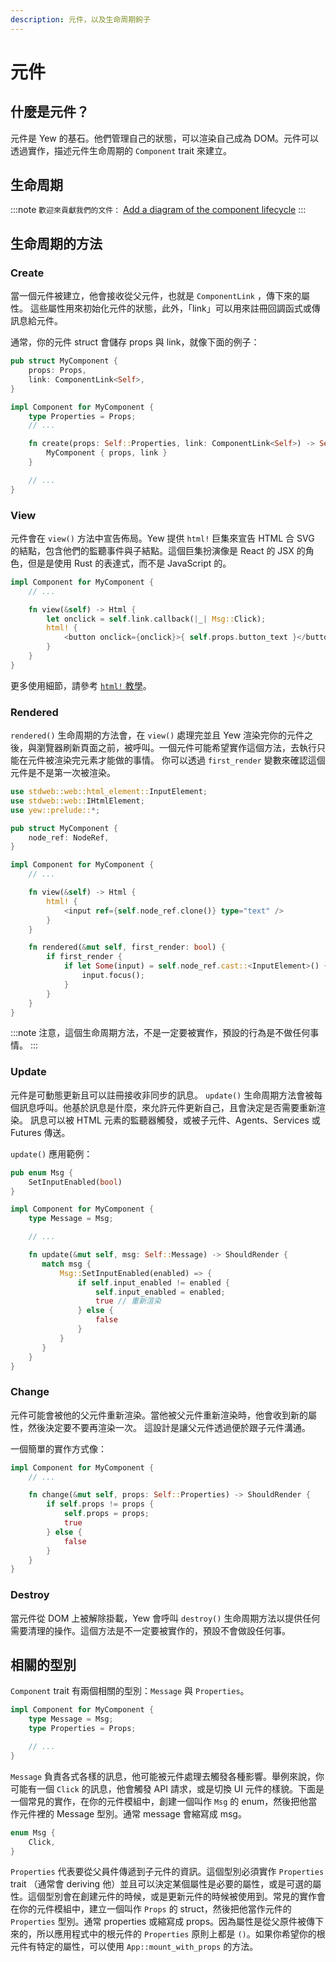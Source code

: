 ```yaml
---
description: 元件，以及生命周期鉤子
---
```


# 元件

## 什麼是元件？

元件是 Yew 的基石。他們管理自己的狀態，可以渲染自己成為 DOM。元件可以透過實作，描述元件生命周期的 `Component` trait 來建立。

## 生命周期

:::note
`歡迎來貢獻我們的文件：` [Add a diagram of the component lifecycle](https://github.com/yewstack/docs/issues/22)
:::

## 生命周期的方法

### Create

當一個元件被建立，他會接收從父元件，也就是 `ComponentLink` ，傳下來的屬性。 這些屬性用來初始化元件的狀態，此外，「link」可以用來註冊回調函式或傳訊息給元件。

通常，你的元件 struct 會儲存 props 與 link，就像下面的例子：

```rust
pub struct MyComponent {
    props: Props,
    link: ComponentLink<Self>,
}

impl Component for MyComponent {
    type Properties = Props;
    // ...

    fn create(props: Self::Properties, link: ComponentLink<Self>) -> Self {
        MyComponent { props, link }
    }

    // ...
}
```

### View

元件會在 `view()` 方法中宣告佈局。Yew 提供 `html!` 巨集來宣告 HTML 合 SVG 的結點，包含他們的監聽事件與子結點。這個巨集扮演像是 React 的 JSX 的角色，但是是使用 Rust 的表達式，而不是 JavaScript 的。

```rust
impl Component for MyComponent {
    // ...

    fn view(&self) -> Html {
        let onclick = self.link.callback(|_| Msg::Click);
        html! {
            <button onclick={onclick}>{ self.props.button_text }</button>
        }
    }
}
```

更多使用細節，請參考 [`html!` 教學](html.md)。

### Rendered

`rendered()` 生命周期的方法會，在 `view()` 處理完並且 Yew 渲染完你的元件之後，與瀏覽器刷新頁面之前，被呼叫。一個元件可能希望實作這個方法，去執行只能在元件被渲染完元素才能做的事情。 你可以透過 `first_render` 變數來確認這個元件是不是第一次被渲染。

```rust
use stdweb::web::html_element::InputElement;
use stdweb::web::IHtmlElement;
use yew::prelude::*;

pub struct MyComponent {
    node_ref: NodeRef,
}

impl Component for MyComponent {
    // ...

    fn view(&self) -> Html {
        html! {
            <input ref={self.node_ref.clone()} type="text" />
        }
    }

    fn rendered(&mut self, first_render: bool) {
        if first_render {
            if let Some(input) = self.node_ref.cast::<InputElement>() {
                input.focus();
            }
        }
    }
}
```

:::note
注意，這個生命周期方法，不是一定要被實作，預設的行為是不做任何事情。
:::

### Update

元件是可動態更新且可以註冊接收非同步的訊息。 `update()` 生命周期方法會被每個訊息呼叫。他基於訊息是什麼，來允許元件更新自己，且會決定是否需要重新渲染。 訊息可以被 HTML 元素的監聽器觸發，或被子元件、Agents、Services 或 Futures 傳送。 

`update()` 應用範例：

```rust
pub enum Msg {
    SetInputEnabled(bool)
}

impl Component for MyComponent {
    type Message = Msg;

    // ...

    fn update(&mut self, msg: Self::Message) -> ShouldRender {
       match msg {
           Msg::SetInputEnabled(enabled) => {
               if self.input_enabled != enabled {
                   self.input_enabled = enabled;
                   true // 重新渲染
               } else {
                   false
               }
           }
       }
    }
}
```

### Change

元件可能會被他的父元件重新渲染。當他被父元件重新渲染時，他會收到新的屬性，然後決定要不要再渲染一次。 這設計是讓父元件透過便於跟子元件溝通。

一個簡單的實作方式像：

```rust
impl Component for MyComponent {
    // ...

    fn change(&mut self, props: Self::Properties) -> ShouldRender {
        if self.props != props {
            self.props = props;
            true
        } else {
            false
        }
    }
}
```

### Destroy

當元件從 DOM 上被解除掛載，Yew 會呼叫 `destroy()` 生命周期方法以提供任何需要清理的操作。這個方法是不一定要被實作的，預設不會做設任何事。

## 相關的型別

`Component` trait 有兩個相關的型別：`Message` 與 `Properties`。

```rust
impl Component for MyComponent {
    type Message = Msg;
    type Properties = Props;

    // ...
}
```

`Message` 負責各式各樣的訊息，他可能被元件處理去觸發各種影響。舉例來說，你可能有一個 `Click` 的訊息，他會觸發 API 請求，或是切換 UI 元件的樣貌。下面是一個常見的實作，在你的元件模組中，創建一個叫作 `Msg` 的 enum，然後把他當作元件裡的 Message 型別。通常 message 會縮寫成 msg。

```rust
enum Msg {
    Click,
}
```

`Properties` 代表要從父員件傳遞到子元件的資訊。這個型別必須實作 `Properties` trait （通常會 deriving 他）並且可以決定某個屬性是必要的屬性，或是可選的屬性。這個型別會在創建元件的時候，或是更新元件的時候被使用到。常見的實作會在你的元件模組中，建立一個叫作 `Props`  的 struct，然後把他當作元件的`Properties` 型別。通常 properties 或縮寫成 props。因為屬性是從父原件被傳下來的，所以應用程式中的根元件的 `Properties` 原則上都是 `()`。如果你希望你的根元件有特定的屬性，可以使用 `App::mount_with_props` 的方法。

